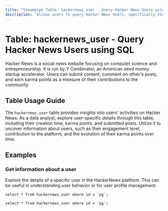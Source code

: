 ```yaml
---
title: "Steampipe Table: hackernews_user - Query Hacker News Users using SQL"
description: "Allows users to query Hacker News Users, specifically their ID, creation time, karma points, and submitted posts, providing insights into user activity and engagement on the platform."
---
```


# Table: hackernews_user - Query Hacker News Users using SQL

Hacker News is a social news website focusing on computer science and entrepreneurship. It is run by Y Combinator, an American seed money startup accelerator. Users can submit content, comment on other's posts, and earn karma points as a measure of their contributions to the community.

## Table Usage Guide

The `hackernews_user` table provides insights into users' activities on Hacker News. As a data analyst, explore user-specific details through this table, including their creation time, karma points, and submitted posts. Utilize it to uncover information about users, such as their engagement level, contribution to the platform, and the evolution of their karma points over time.

## Examples

### Get information about a user
Explore the details of a specific user in the HackerNews platform. This can be useful in understanding user behavior or for user profile management.

```sql+postgres
select * from hackernews_user where id = 'pg';
```

```sql+sqlite
select * from hackernews_user where id = 'pg';
```